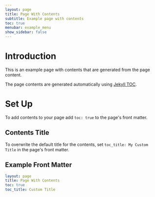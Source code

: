 ```yaml
---
layout: page
title: Page With Contents
subtitle: Example page with contents
toc: true
menubar: example_menu
show_sidebar: false
---
```


# Introduction

This is an example page with contents that are generated from the page content.

The page contents are generated automatically using [Jekyll TOC](https://github.com/allejo/jekyll-toc).

# Set Up

To add contents to your page add `toc: true` to the page's front matter.

## Contents Title

To overwrite the default title for the contents, set `toc_title: My Custom Title` in the page's front matter.

## Example Front Matter

```yaml
layout: page
title: Page With Contents
toc: true
toc_title: Custom Title
```
